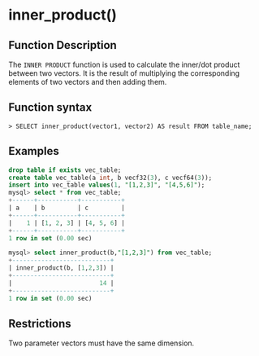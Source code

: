# **inner_product()**

## **Function Description**

The `INNER PRODUCT` function is used to calculate the inner/dot product between two vectors. It is the result of multiplying the corresponding elements of two vectors and then adding them.

## **Function syntax**

```
> SELECT inner_product(vector1, vector2) AS result FROM table_name;
```

## **Examples**

```sql
drop table if exists vec_table;
create table vec_table(a int, b vecf32(3), c vecf64(3));
insert into vec_table values(1, "[1,2,3]", "[4,5,6]");
mysql> select * from vec_table;
+------+-----------+-----------+
| a    | b         | c         |
+------+-----------+-----------+
|    1 | [1, 2, 3] | [4, 5, 6] |
+------+-----------+-----------+
1 row in set (0.00 sec)

mysql> select inner_product(b,"[1,2,3]") from vec_table;
+---------------------------+
| inner_product(b, [1,2,3]) |
+---------------------------+
|                        14 |
+---------------------------+
1 row in set (0.00 sec)
```

## **Restrictions**

Two parameter vectors must have the same dimension.
